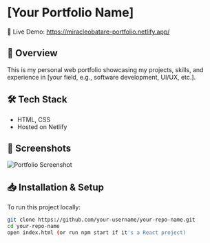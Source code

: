 # [Your Portfolio Name]  

🚀 Live Demo: https://miracleobatare-portfolio.netlify.app/

## 🌟 Overview  
This is my personal web portfolio showcasing my projects, skills, and experience in [your field, e.g., software development, UI/UX, etc.].  

## 🛠️ Tech Stack  
- HTML, CSS 
- Hosted on Netlify  

## 📸 Screenshots  
![Portfolio Screenshot](https://your-image-link.com)  

## 📥 Installation & Setup  
To run this project locally:  
```bash
git clone https://github.com/your-username/your-repo-name.git  
cd your-repo-name  
open index.html (or run npm start if it's a React project)

